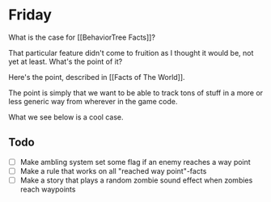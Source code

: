 # Friday
What is the case for [[BehaviorTree Facts]]?

That particular feature didn't come to fruition as I thought it would be, not yet at least. What's the point of it?

Here's the point, described in [[Facts of The World]].

The point is simply that we want to be able to track tons of stuff in a more or less generic way from wherever in the game code.

What we see below is a cool case.

## Todo
- [ ] Make ambling system set some flag if an enemy reaches a way point
- [ ] Make a rule that works on all "reached way point"-facts
- [ ] Make a story that plays a random zombie sound effect when zombies reach waypoints
